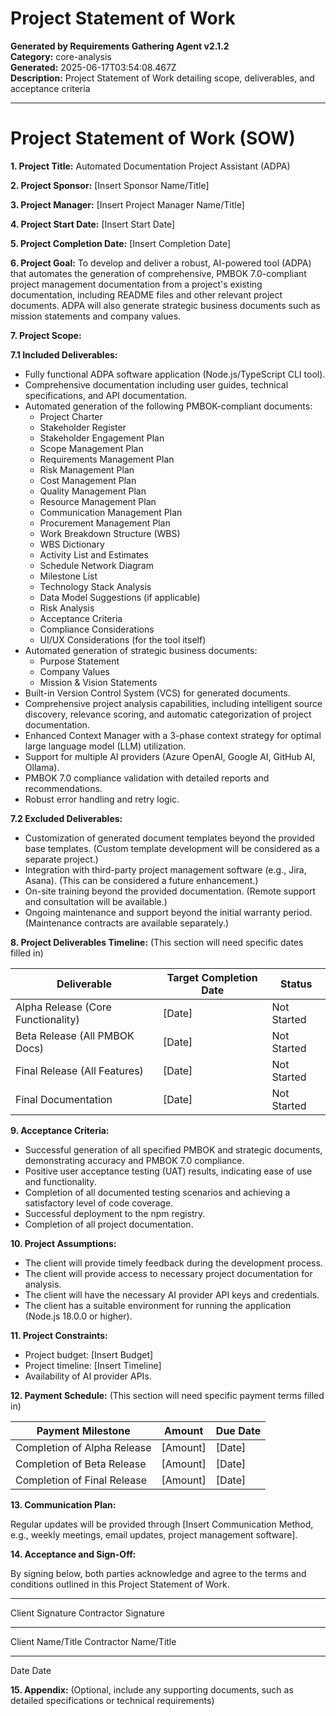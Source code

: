 # Project Statement of Work

**Generated by Requirements Gathering Agent v2.1.2**  
**Category:** core-analysis  
**Generated:** 2025-06-17T03:54:08.467Z  
**Description:** Project Statement of Work detailing scope, deliverables, and acceptance criteria

---

# Project Statement of Work (SOW)

**1. Project Title:** Automated Documentation Project Assistant (ADPA)

**2. Project Sponsor:** [Insert Sponsor Name/Title]

**3. Project Manager:** [Insert Project Manager Name/Title]

**4. Project Start Date:** [Insert Start Date]

**5. Project Completion Date:** [Insert Completion Date]

**6. Project Goal:** To develop and deliver a robust, AI-powered tool (ADPA) that automates the generation of comprehensive, PMBOK 7.0-compliant project management documentation from a project's existing documentation, including README files and other relevant project documents.  ADPA will also generate strategic business documents such as mission statements and company values.


**7. Project Scope:**

**7.1 Included Deliverables:**

*   Fully functional ADPA software application (Node.js/TypeScript CLI tool).
*   Comprehensive documentation including user guides, technical specifications, and API documentation.
*   Automated generation of the following PMBOK-compliant documents:
    *   Project Charter
    *   Stakeholder Register
    *   Stakeholder Engagement Plan
    *   Scope Management Plan
    *   Requirements Management Plan
    *   Risk Management Plan
    *   Cost Management Plan
    *   Quality Management Plan
    *   Resource Management Plan
    *   Communication Management Plan
    *   Procurement Management Plan
    *   Work Breakdown Structure (WBS)
    *   WBS Dictionary
    *   Activity List and Estimates
    *   Schedule Network Diagram
    *   Milestone List
    *   Technology Stack Analysis
    *   Data Model Suggestions (if applicable)
    *   Risk Analysis
    *   Acceptance Criteria
    *   Compliance Considerations
    *   UI/UX Considerations (for the tool itself)
*   Automated generation of strategic business documents:
    *   Purpose Statement
    *   Company Values
    *   Mission & Vision Statements
*   Built-in Version Control System (VCS) for generated documents.
*   Comprehensive project analysis capabilities, including intelligent source discovery, relevance scoring, and automatic categorization of project documentation.
*   Enhanced Context Manager with a 3-phase context strategy for optimal large language model (LLM) utilization.
*   Support for multiple AI providers (Azure OpenAI, Google AI, GitHub AI, Ollama).
*   PMBOK 7.0 compliance validation with detailed reports and recommendations.
*   Robust error handling and retry logic.


**7.2 Excluded Deliverables:**

*   Customization of generated document templates beyond the provided base templates.  (Custom template development will be considered as a separate project.)
*   Integration with third-party project management software (e.g., Jira, Asana). (This can be considered a future enhancement.)
*   On-site training beyond the provided documentation. (Remote support and consultation will be available.)
*   Ongoing maintenance and support beyond the initial warranty period. (Maintenance contracts are available separately.)


**8. Project Deliverables Timeline:**  (This section will need specific dates filled in)

| Deliverable                       | Target Completion Date | Status             |
|-----------------------------------|------------------------|----------------------|
| Alpha Release (Core Functionality) | [Date]                 | Not Started          |
| Beta Release (All PMBOK Docs)     | [Date]                 | Not Started          |
| Final Release (All Features)      | [Date]                 | Not Started          |
| Final Documentation               | [Date]                 | Not Started          |


**9. Acceptance Criteria:**

*   Successful generation of all specified PMBOK and strategic documents, demonstrating accuracy and PMBOK 7.0 compliance.
*   Positive user acceptance testing (UAT) results, indicating ease of use and functionality.
*   Completion of all documented testing scenarios and achieving a satisfactory level of code coverage.
*   Successful deployment to the npm registry.
*   Completion of all project documentation.


**10. Project Assumptions:**

*   The client will provide timely feedback during the development process.
*   The client will provide access to necessary project documentation for analysis.
*   The client will have the necessary AI provider API keys and credentials.
*   The client has a suitable environment for running the application (Node.js 18.0.0 or higher).


**11. Project Constraints:**

*   Project budget: [Insert Budget]
*   Project timeline: [Insert Timeline]
*   Availability of AI provider APIs.


**12. Payment Schedule:** (This section will need specific payment terms filled in)

| Payment Milestone              | Amount    | Due Date       |
|-------------------------------|-----------|-----------------|
| Completion of Alpha Release     | [Amount]  | [Date]          |
| Completion of Beta Release      | [Amount]  | [Date]          |
| Completion of Final Release    | [Amount]  | [Date]          |


**13. Communication Plan:**

Regular updates will be provided through [Insert Communication Method, e.g., weekly meetings, email updates, project management software].


**14. Acceptance and Sign-Off:**

By signing below, both parties acknowledge and agree to the terms and conditions outlined in this Project Statement of Work.


_________________________                     _________________________
Client Signature                                 Contractor Signature


_________________________                     _________________________
Client Name/Title                               Contractor Name/Title


_________________________                     _________________________
Date                                            Date


**15. Appendix:** (Optional, include any supporting documents, such as detailed specifications or technical requirements)
